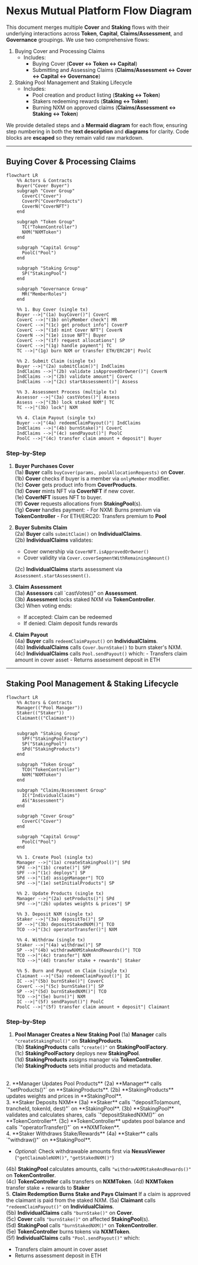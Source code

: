 # Nexus Mutual Platform Flow Diagram

This document merges multiple **Cover** and **Staking** flows with their underlying interactions across **Token**, **Capital**, **Claims/Assessment**, and **Governance** groupings. We use two comprehensive flows:

1. Buying Cover and Processing Claims
   - Includes:
     - Buying Cover (**Cover ↔ Token ↔ Capital**)
     - Submitting and Assessing Claims (**Claims/Assessment ↔ Cover ↔ Capital ↔ Governance**)
2. Staking Pool Management and Staking Lifecycle
   - Includes:
     - Pool creation and product listing (**Staking ↔ Token**)
     - Stakers redeeming rewards (**Staking ↔ Token**)
     - Burning NXM on approved claims (**Claims/Assessment ↔ Staking ↔ Token**)

We provide detailed steps and a **Mermaid diagram** for each flow, ensuring step numbering in both the **text description** and **diagrams** for clarity. Code blocks are **escaped** so they remain valid raw markdown.

---

## Buying Cover & Processing Claims

```mermaid
flowchart LR
    %% Actors & Contracts
    Buyer("Cover Buyer")
    subgraph "Cover Group"
      CoverC("Cover")
      CoverP("CoverProducts")
      CoverN("CoverNFT")
    end

    subgraph "Token Group"
      TC("TokenController")
      NXM("NXMToken")
    end

    subgraph "Capital Group"
      PoolC("Pool")
    end

    subgraph "Staking Group"
      SP("StakingPool")
    end

    subgraph "Governance Group"
      MR("MemberRoles")
    end

    %% 1. Buy Cover (single tx)
    Buyer -->|"(1a) buyCover()"| CoverC
    CoverC -->|"(1b) onlyMember check"| MR
    CoverC -->|"(1c) get product info"| CoverP
    CoverC -->|"(1d) mint Cover NFT"| CoverN
    CoverN -->|"(1e) issue NFT"| Buyer
    CoverC -->|"(1f) request allocations"| SP
    CoverC -->|"(1g) handle payment"| TC
    TC -->|"(1g) burn NXM or transfer ETH/ERC20"| PoolC

    %% 2. Submit Claim (single tx)
    Buyer -->|"(2a) submitClaim()"| IndClaims
    IndClaims -->|"(2b) validate isApprovedOrOwner()"| CoverN
    IndClaims -->|"(2b) validate amount"| CoverC
    IndClaims -->|"(2c) startAssessment()"| Assess

    %% 3. Assessment Process (multiple tx)
    Assessor -->|"(3a) castVotes()"| Assess
    Assess -->|"(3b) lock staked NXM"| TC
    TC -->|"(3b) lock"| NXM

    %% 4. Claim Payout (single tx)
    Buyer -->|"(4a) redeemClaimPayout()"| IndClaims
    IndClaims -->|"(4b) burnStake()"| CoverC
    IndClaims -->|"(4c) sendPayout()"| PoolC
    PoolC -->|"(4c) transfer claim amount + deposit"| Buyer
```

### Step-by-Step

1. **Buyer Purchases Cover**  
   (1a) **Buyer** calls `buyCover(params, poolAllocationRequests)` on **Cover**.  
   (1b) **Cover** checks if buyer is a member via `onlyMember` modifier.  
   (1c) **Cover** gets product info from **CoverProducts**.  
   (1d) **Cover** mints NFT via **CoverNFT** if new cover.  
   (1e) **CoverNFT** issues NFT to buyer.  
   (1f) **Cover** requests allocations from **StakingPool**(s).  
   (1g) **Cover** handles payment: - For NXM: Burns premium via **TokenController** - For ETH/ERC20: Transfers premium to **Pool**

2. **Buyer Submits Claim**  
   (2a) **Buyer** calls `submitClaim()` on **IndividualClaims**.  
   (2b) **IndividualClaims** validates:

   - Cover ownership via `CoverNFT.isApprovedOrOwner()`
   - Cover validity via `Cover.coverSegmentWithRemainingAmount()`

   (2c) **IndividualClaims** starts assessment via `Assessment.startAssessment()`.

3. **Claim Assessment**  
   (3a) **Assessors** call `castVotes()" on **Assessment**.  
   (3b) **Assessment** locks staked NXM via **TokenController**.  
   (3c) When voting ends:

   - If accepted: Claim can be redeemed
   - If denied: Claim deposit funds rewards

4. **Claim Payout**  
   (4a) **Buyer** calls `redeemClaimPayout()` on **IndividualClaims**.  
   (4b) **IndividualClaims** calls `Cover.burnStake()` to burn staker's NXM.  
   (4c) **IndividualClaims** calls `Pool.sendPayout()` which: - Transfers claim amount in cover asset - Returns assessment deposit in ETH

---

## Staking Pool Management & Staking Lifecycle

```mermaid
flowchart LR
    %% Actors & Contracts
    Manager(("Pool Manager"))
    Staker(("Staker"))
    Claimant(("Claimant"))


    subgraph "Staking Group"
      SPF("StakingPoolFactory")
      SP("StakingPool")
      SPd("StakingProducts")
    end

    subgraph "Token Group"
      TCO("TokenController")
      NXM("NXMToken")
    end

    subgraph "Claims/Assessment Group"
      IC("IndividualClaims")
      AS("Assessment")
    end

    subgraph "Cover Group"
      CoverC("Cover")
    end

    subgraph "Capital Group"
      PoolC("Pool")
    end

    %% 1. Create Pool (single tx)
    Manager -->|"(1a) createStakingPool()"| SPd
    SPd -->|"(1b) create()"| SPF
    SPF -->|"(1c) deploys"| SP
    SPd -->|"(1d) assignManager"| TCO
    SPd -->|"(1e) setInitialProducts"| SP

    %% 2. Update Products (single tx)
    Manager -->|"(2a) setProducts()"| SPd
    SPd -->|"(2b) updates weights & prices"| SP

    %% 3. Deposit NXM (single tx)
    Staker -->|"(3a) depositTo()"| SP
    SP -->|"(3b) depositStakedNXM()"| TCO
    TCO -->|"(3c) operatorTransfer()"| NXM

    %% 4. Withdraw (single tx)
    Staker -->|"(4a) withdraw()"| SP
    SP -->|"(4b) withdrawNXMStakeAndRewards()"| TCO
    TCO -->|"(4c) transfer"| NXM
    TCO -->|"(4d) transfer stake + rewards"| Staker

    %% 5. Burn and Payout on Claim (single tx)
    Claimant -->|"(5a) redeemClaimPayout()"| IC
    IC -->|"(5b) burnStake()"| CoverC
    CoverC -->|"(5c) burnStake()"| SP
    SP -->|"(5d) burnStakedNXM()"| TCO
    TCO -->|"(5e) burn()"| NXM
    IC -->|"(5f) sendPayout()"| PoolC
    PoolC -->|"(5f) transfer claim amount + deposit"| Claimant
```

### Step-by-Step

1. **Pool Manager Creates a New Staking Pool**
   (1a) **Manager** calls `"createStakingPool()"` on **StakingProducts**.  
   (1b) **StakingProducts** calls `"create()"` on **StakingPoolFactory**.  
   (1c) **StakingPoolFactory** deploys new **StakingPool**.  
   (1d) **StakingProducts** assigns manager via **TokenController**.  
   (1e) **StakingProducts** sets initial products and metadata.
  <br>
2. **Manager Updates Pool Products**
   (2a) **Manager** calls `"setProducts()"` on **StakingProducts**.  
   (2b) **StakingProducts** updates weights and prices in **StakingPool**.
  <br>
3. **Staker Deposits NXM**
   (3a) **Staker** calls `"depositTo(amount, trancheId, tokenId, dest)"` on **StakingPool**.  
   (3b) **StakingPool** validates and calculates shares, calls `"depositStakedNXM()"` on **TokenController**.  
   (3c) **TokenController** updates pool balance and calls `"operatorTransfer()"` on **NXMToken**.
  <br>
4. **Staker Withdraws Stake/Rewards**
   (4a) **Staker** calls `"withdraw()"` on **StakingPool**.

   - _Optional_: Check withdrawable amounts first via **NexusViewer** (`"getClaimableNXM()"`, `"getStakedNXM()"`)

   (4b) **StakingPool** calculates amounts, calls `"withdrawNXMStakeAndRewards()"` on **TokenController**.  
   (4c) **TokenController** calls transfers on **NXMToken**.
   (4d) **NXMToken** transfer stake + rewards to **Staker**
  <br>
5. **Claim Redemption Burns Stake and Pays Claimant**
   If a claim is approved the claimant is paid from the staked NXM.
   (5a) **Claimant** calls `"redeemClaimPayout()"` on **IndividualClaims**.  
   (5b) **IndividualClaims** calls `"burnStake()"` on **Cover**.  
   (5c) **Cover** calls `"burnStake()"` on affected **StakingPool**(s).  
   (5d) **StakingPool** calls `"burnStakedNXM()"` on **TokenController**.  
   (5e) **TokenController** burns tokens via **NXMToken**.  
   (5f) **IndividualClaims** calls `"Pool.sendPayout()"` which:
   - Transfers claim amount in cover asset
   - Returns assessment deposit in ETH
